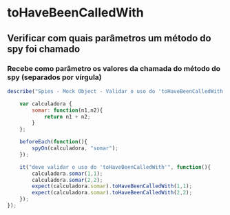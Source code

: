 # toHaveBeenCalledWith
## Verificar com quais parâmetros um método do spy foi chamado
### Recebe como parâmetro os valores da chamada do método do spy (separados por vírgula) 


```js
describe("Spies - Mock Object - Validar o uso do 'toHaveBeenCalledWith'", function(){

    var calculadora {
        somar: function(n1,n2){
            return n1 + n2;
        }
    };

    beforeEach(function(){
        spyOn(calculadora, "somar");
    });

    it("deve validar o uso do 'toHaveBeenCalledWith'", function(){
        calculadora.somar(1,1);
        calculadora.somar(2,2);
        expect(calculadora.somar).toHaveBeenCalledWith(1,1);
        expect(calculadora.somar).toHaveBeenCalledWith(2,2);
    });
});
```

